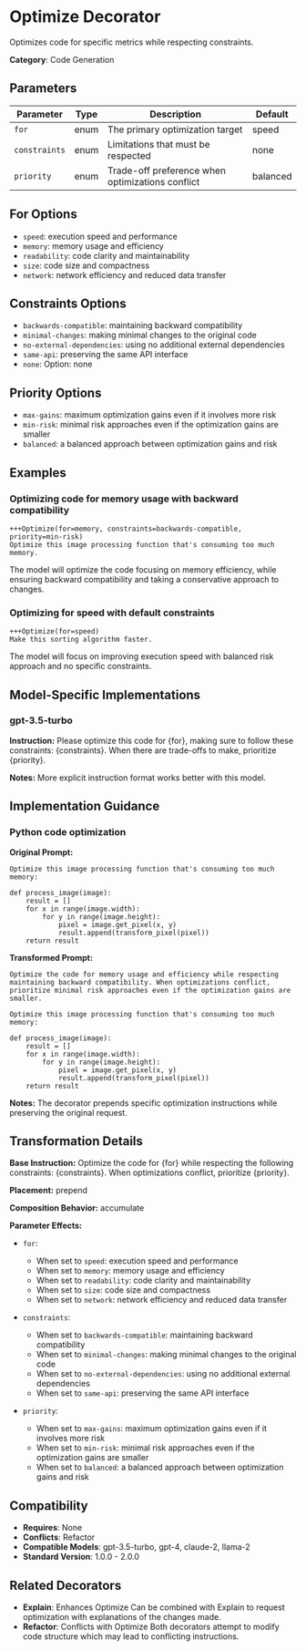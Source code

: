 # Optimize Decorator

Optimizes code for specific metrics while respecting constraints.

**Category**: Code Generation

## Parameters

| Parameter | Type | Description | Default |
|-----------|------|-------------|--------|
| `for` | enum | The primary optimization target | speed |
| `constraints` | enum | Limitations that must be respected | none |
| `priority` | enum | Trade-off preference when optimizations conflict | balanced |

## For Options

- `speed`: execution speed and performance
- `memory`: memory usage and efficiency
- `readability`: code clarity and maintainability
- `size`: code size and compactness
- `network`: network efficiency and reduced data transfer

## Constraints Options

- `backwards-compatible`: maintaining backward compatibility
- `minimal-changes`: making minimal changes to the original code
- `no-external-dependencies`: using no additional external dependencies
- `same-api`: preserving the same API interface
- `none`: Option: none

## Priority Options

- `max-gains`: maximum optimization gains even if it involves more risk
- `min-risk`: minimal risk approaches even if the optimization gains are smaller
- `balanced`: a balanced approach between optimization gains and risk

## Examples

### Optimizing code for memory usage with backward compatibility

```
+++Optimize(for=memory, constraints=backwards-compatible, priority=min-risk)
Optimize this image processing function that's consuming too much memory.
```

The model will optimize the code focusing on memory efficiency, while ensuring backward compatibility and taking a conservative approach to changes.

### Optimizing for speed with default constraints

```
+++Optimize(for=speed)
Make this sorting algorithm faster.
```

The model will focus on improving execution speed with balanced risk approach and no specific constraints.

## Model-Specific Implementations

### gpt-3.5-turbo

**Instruction:** Please optimize this code for {for}, making sure to follow these constraints: {constraints}. When there are trade-offs to make, prioritize {priority}.

**Notes:** More explicit instruction format works better with this model.


## Implementation Guidance

### Python code optimization

**Original Prompt:**
```
Optimize this image processing function that's consuming too much memory:

def process_image(image):
    result = []
    for x in range(image.width):
        for y in range(image.height):
            pixel = image.get_pixel(x, y)
            result.append(transform_pixel(pixel))
    return result
```

**Transformed Prompt:**
```
Optimize the code for memory usage and efficiency while respecting maintaining backward compatibility. When optimizations conflict, prioritize minimal risk approaches even if the optimization gains are smaller.

Optimize this image processing function that's consuming too much memory:

def process_image(image):
    result = []
    for x in range(image.width):
        for y in range(image.height):
            pixel = image.get_pixel(x, y)
            result.append(transform_pixel(pixel))
    return result
```

**Notes:** The decorator prepends specific optimization instructions while preserving the original request.

## Transformation Details

**Base Instruction:** Optimize the code for {for} while respecting the following constraints: {constraints}. When optimizations conflict, prioritize {priority}.

**Placement:** prepend

**Composition Behavior:** accumulate

**Parameter Effects:**

- `for`:
  - When set to `speed`: execution speed and performance
  - When set to `memory`: memory usage and efficiency
  - When set to `readability`: code clarity and maintainability
  - When set to `size`: code size and compactness
  - When set to `network`: network efficiency and reduced data transfer

- `constraints`:
  - When set to `backwards-compatible`: maintaining backward compatibility
  - When set to `minimal-changes`: making minimal changes to the original code
  - When set to `no-external-dependencies`: using no additional external dependencies
  - When set to `same-api`: preserving the same API interface

- `priority`:
  - When set to `max-gains`: maximum optimization gains even if it involves more risk
  - When set to `min-risk`: minimal risk approaches even if the optimization gains are smaller
  - When set to `balanced`: a balanced approach between optimization gains and risk

## Compatibility

- **Requires**: None
- **Conflicts**: Refactor
- **Compatible Models**: gpt-3.5-turbo, gpt-4, claude-2, llama-2
- **Standard Version**: 1.0.0 - 2.0.0

## Related Decorators

- **Explain**: Enhances Optimize Can be combined with Explain to request optimization with explanations of the changes made.
- **Refactor**: Conflicts with Optimize Both decorators attempt to modify code structure which may lead to conflicting instructions.
